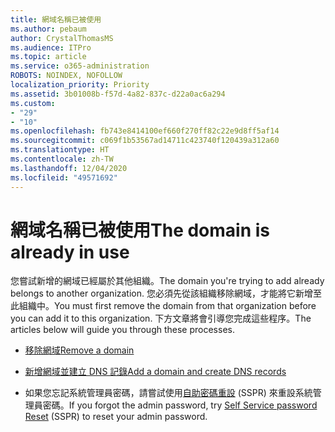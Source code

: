 ```yaml
---
title: 網域名稱已被使用
ms.author: pebaum
author: CrystalThomasMS
ms.audience: ITPro
ms.topic: article
ms.service: o365-administration
ROBOTS: NOINDEX, NOFOLLOW
localization_priority: Priority
ms.assetid: 3b01008b-f57d-4a82-837c-d22a0ac6a294
ms.custom:
- "29"
- "10"
ms.openlocfilehash: fb743e8414100ef660f270ff82c22e9d8ff5af14
ms.sourcegitcommit: c069f1b53567ad14711c423740f120439a312a60
ms.translationtype: HT
ms.contentlocale: zh-TW
ms.lasthandoff: 12/04/2020
ms.locfileid: "49571692"
---
```

# <a name="the-domain-is-already-in-use"></a><span data-ttu-id="fe94d-102">網域名稱已被使用</span><span class="sxs-lookup"><span data-stu-id="fe94d-102">The domain is already in use</span></span>

<span data-ttu-id="fe94d-103">您嘗試新增的網域已經屬於其他組織。</span><span class="sxs-lookup"><span data-stu-id="fe94d-103">The domain you're trying to add already belongs to another organization.</span></span> <span data-ttu-id="fe94d-104">您必須先從該組織移除網域，才能將它新增至此組織中。</span><span class="sxs-lookup"><span data-stu-id="fe94d-104">You must first remove the domain from that organization before you can add it to this organization.</span></span> <span data-ttu-id="fe94d-105">下方文章將會引導您完成這些程序。</span><span class="sxs-lookup"><span data-stu-id="fe94d-105">The articles below will guide you through these processes.</span></span>
  
- [<span data-ttu-id="fe94d-106">移除網域</span><span class="sxs-lookup"><span data-stu-id="fe94d-106">Remove a domain</span></span>](https://docs.microsoft.com/microsoft-365/admin/get-help-with-domains/remove-a-domain)

- [<span data-ttu-id="fe94d-107">新增網域並建立 DNS 記錄</span><span class="sxs-lookup"><span data-stu-id="fe94d-107">Add a domain and create DNS records</span></span>](https://docs.microsoft.com/microsoft-365/admin/get-help-with-domains/create-dns-records-at-any-dns-hosting-provider)

- <span data-ttu-id="fe94d-108">如果您忘記系統管理員密碼，請嘗試使用[自助密碼重設](https://passwordreset.microsoftonline.com/) (SSPR) 來重設系統管理員密碼。</span><span class="sxs-lookup"><span data-stu-id="fe94d-108">If you forgot the admin password, try [Self Service password Reset](https://passwordreset.microsoftonline.com/) (SSPR) to reset your admin password.</span></span>
